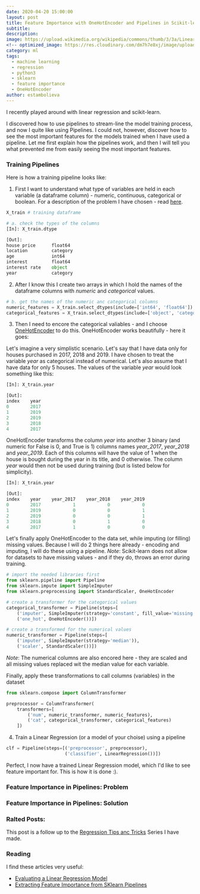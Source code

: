 ```yaml
---
date: 2020-04-20 15:00:00
layout: post
title: Feature Importance with OneHotEncoder and Pipelines in Scikit-learn
subtitle:
description: 
image: https://upload.wikimedia.org/wikipedia/commons/thumb/3/3a/Linear_regression.svg/400px-Linear_regression.svg.png
<!-- optimized_image: https://res.cloudinary.com/dm7h7e8xj/image/upload/c_scale,w_380/v1559825288/theme17_nlndhx.jpg -->
category: ml
tags:
  - machine learning
  - regression
  - python3
  - sklearn
  - feature importance
  - OneHotEncoder
author: estambolieva
---
```


I recently played around with linear regression and scikit-learn. 

I discovered how to use pipelines to stream-line the model training process, and now I quite like using Pipelines. I could not, however, discover how to see the most important features for the models trained when I have used a pipeline. Let me first explain how the pipelines work, and then I will tell you what prevented me from easily seeing the most important features.

### Training Pipelines

Here is how a training pipeline looks like:

1. First I want to understand what type of variables are held in each variable (a dataframe column) - numeric, continuous, categorical or boolean. For a description of the problem I have chosen - read [here](http://katstam.com/regression-tips/#intro).

```python
X_train # training dataframe

# a. check the types of the columns
[In]: X_train.dtype

[Out]:
house price      float64
location         category 
age              int64
interest         float64
interest rate    object
year             category

```

2. After I know this I create two arrays in which I hold the names of the dataframe columns with *numeric* and *categorical* values.


```python
# b. get the names of the numeric anc categorical columns
numeric_features = X_train.select_dtypes(include=['int64', 'float64']).columns
categorical_features = X_train.select_dtypes(include=['object', 'category']).columns
```

3. Then I need to encore the categorical valiables - and I choose [OneHotEncoder](https://scikit-learn.org/stable/modules/generated/sklearn.preprocessing.OneHotEncoder.html) to do this. OneHotEncoder works beautifully - here it goes:

Let's imagine a very simplistic scenario. Let's say that I have data only for houses purchased in 2017, 2018 and 2019. I have chosen to treat the variable *year* as categorical instead of numerical. Let's also assume that I have data for only 5 houses. The values of the variable *year* would look something like this:

```python
[In]: X_train.year

[Out]:
index    year
0        2017
1        2019
2        2019
3        2018
4        2017 
```

OneHotEncoder transforms the column *year* into another 3 binary (and numeric for False is 0, and True is 1) columns names *year_2017*, *year_2018* and *year_2019*. Each of this columns will have the value of 1 when the house is bought during the year in its title, and 0 otherwise. The column *year* would then not be used during training (but is listed below for simplicity).

```python
[In]: X_train.year

[Out]:
index    year    year_2017    year_2018    year_2019
0        2017            1            0            0
1        2019            0            0            1
2        2019            0            0            1
3        2018            0            1            0
4        2017            1            0            0        
```

Let's finally apply OneHotEncoder to the data set, while imputing (or filling) missing values. Because I will do 2 things here already - encoding and imputing, I will do these using a pipeline.
*Note*: Scikit-learn does not allow for datasets to have missing values - and if they do, throws an error during training.

```python
# import the needed libraries first
from sklearn.pipeline import Pipeline
from sklearn.impute import SimpleImputer
from sklearn.preprocessing import StandardScaler, OneHotEncoder

# create a transformer for the categorical values
categorical_transformer = Pipeline(steps=[
    ('imputer', SimpleImputer(strategy='constant', fill_value='missing')),
    ('one_hot', OneHotEncoder())])

# create a transformed for the numerical values
numeric_transformer = Pipeline(steps=[
    ('imputer', SimpleImputer(strategy='median')),
    ('scaler', StandardScaler())])
```

*Note*: The numerical columns are also encored here - they are scaled and all missing values replaced wit the median value for each variable.

Finally, apply these transformations to call columns (variables) in the dataset

```python
from sklearn.compose import ColumnTransformer

preprocessor = ColumnTransformer(
    transformers=[
        ('num', numeric_transformer, numeric_features),
        ('cat', categorical_transformer, categorical_features)
    ])
```

4. Train a Linear Regression (or a model of your choise) using a pipeline

```python
clf = Pipeline(steps=[('preprocessor', preprocessor),
                      ('classifier', LinearRegression())])
```

Perfect, I now have a trained Linear Regression model, which I'd like to see feature important for. This is how it is done :).

### Feature Importance in Pipelines: Problem



### Feature Importance in Pipelines: Solution



### Ralted Posts:

This post is a follow up to the [Regression Tips anc Tricks](http://katstam.com/regression-tips/) Series I have made.

### Reading

I find these articles very useful:
- [Evaluating a Linear Regression Model](https://www.ritchieng.com/machine-learning-evaluate-linear-regression-model/)
- [Extracting Feature Importance from SKlearn Pipelines](https://towardsdatascience.com/extracting-feature-importances-from-scikit-learn-pipelines-18c79b4ae09a)
